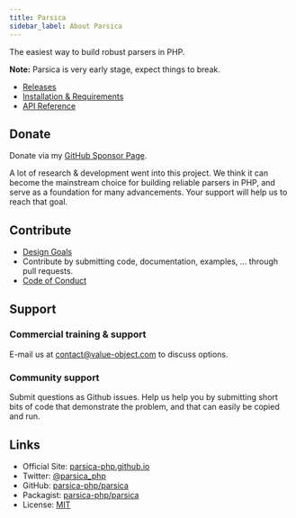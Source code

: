 ```yaml
---
title: Parsica
sidebar_label: About Parsica
---
```


The easiest way to build robust parsers in PHP.

**Note:** Parsica is very early stage, expect things to break. 

* [Releases](releases)
* [Installation & Requirements](installation)
* [API Reference](api/index)

## Donate

Donate via my [GitHub Sponsor Page](https://github.com/sponsors/turanct).
 
A lot of research & development went into this project. We think it can become the mainstream choice for building reliable parsers in PHP, and serve as a foundation for many advancements. Your support will help us to reach that goal.

## Contribute

* [Design Goals](contribute/design_goals)
* Contribute by submitting code, documentation, examples, ... through pull requests.
* [Code of Conduct](CODE_OF_CONDUCT)

## Support

### Commercial training & support

E-mail us at [contact@value-object.com](mailto:contact@value-object.com) to discuss options.

### Community support

Submit questions as Github issues. Help us help you by submitting short bits of code that demonstrate the problem, and that can easily be copied and run. 

## Links

* Official Site: [parsica-php.github.io](https://parsica-php.github.io)
* Twitter: [@parsica_php](https://twitter.com/parsica_php)
* GitHub: [parsica-php/parsica](https://github.com/parsica-php/parsica)
* Packagist: [parsica-php/parsica](https://packagist.org/packages/parsica-php/parsica)
* License: [MIT](LICENSE)
